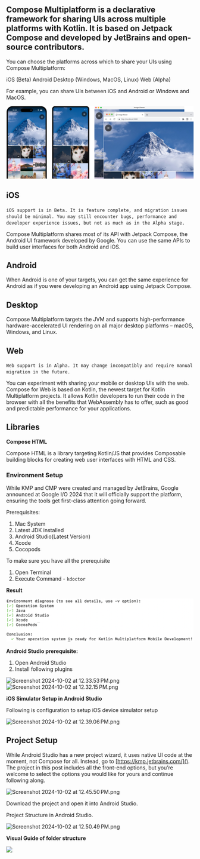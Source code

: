 ## Compose Multiplatform is a declarative framework for sharing UIs across multiple platforms with Kotlin. It is based on Jetpack Compose and developed by JetBrains and open-source contributors.

You can choose the platforms across which to share your UIs using Compose Multiplatform:

iOS (Beta)
Android
Desktop (Windows, MacOS, Linux)
Web (Alpha)

For example, you can share UIs between iOS and Android or Windows and MacOS.

<IMG  src="https://github.com/JetBrains/compose-multiplatform/raw/master/artwork/readme/apps.png"  alt="Shared UIs of the iOS, Android, desktop, and web apps"/>


## iOS

`iOS support is in Beta. It is feature complete, and migration issues should be minimal. You may still encounter bugs, performance and developer experience issues, but not as much as in the Alpha stage.`

Compose Multiplatform shares most of its API with Jetpack Compose, the Android UI framework developed by Google. You can use the same APIs to build user interfaces for both Android and iOS.

## Android

When Android is one of your targets, you can get the same experience for Android as if you were developing an Android app using Jetpack Compose.

## Desktop
Compose Multiplatform targets the JVM and supports high-performance hardware-accelerated UI rendering on all major desktop platforms – macOS, Windows, and Linux.

## Web
`Web support is in Alpha. It may change incompatibly and require manual migration in the future.`

You can experiment with sharing your mobile or desktop UIs with the web. Compose for Web is based on Kotlin, the newest target for Kotlin Multiplatform projects. It allows Kotlin developers to run their code in the browser with all the benefits that WebAssembly has to offer, such as good and predictable performance for your applications. 

## Libraries

**Compose HTML**

Compose HTML is a library targeting Kotlin/JS that provides Composable building blocks for creating web user interfaces with HTML and CSS.

### Environment Setup


While KMP and CMP were created and managed by JetBrains, Google announced at Google I/O 2024 that it will officially support the platform, ensuring the tools get first-class attention going forward.

Prerequisites:

1. Mac System
1. Latest JDK installed
1. Android Studio(Latest Version)
1. Xcode
1. Cocopods

To make sure you have all the prerequisite 

1. Open Terminal 
2. Execute Command - `kdoctor`

**Result**

![App Screenshot](https://github.com/swap9391/CmpWorkshop/blob/main/screenshots/kdoctor.png)

**Android Studio prerequisite:**  

1. Open Android Studio 
1. Install following plugins

![Screenshot 2024-10-02 at 12.33.53 PM.png](/.attachments/Screenshot%202024-10-02%20at%2012.33.53 PM-b6562534-522e-47fa-b4f1-92bb3dec882f.png)
![Screenshot 2024-10-02 at 12.32.15 PM.png](/.attachments/Screenshot%202024-10-02%20at%2012.32.15 PM-4b544b68-1f04-4d5f-9824-7c829e3865e5.png)

**iOS Simulator Setup in Android Studio**

Following is configuration to setup iOS device simulator setup 

![Screenshot 2024-10-02 at 12.39.06 PM.png](/.attachments/Screenshot%202024-10-02%20at%2012.39.06 PM-e3fece48-e7cc-4b8d-855c-98078d98a40c.png)


## Project Setup

While Android Studio has a new project wizard, it uses native UI code at the moment, not Compose for all. Instead, go to [https://kmp.jetbrains.com/](). The project in this post includes all the front-end options, but you’re welcome to select the options you would like for yours and continue following along.


![Screenshot 2024-10-02 at 12.45.50 PM.png](/.attachments/Screenshot%202024-10-02%20at%2012.45.50 PM-d8f40392-16a6-4718-ae67-15ba5f458c21.png)


Download the project and open it into Android Studio. 

Project Structure in Android Studio. 

![Screenshot 2024-10-02 at 12.50.49 PM.png](/.attachments/Screenshot%202024-10-02%20at%2012.50.49 PM-c8d45ec7-e089-4139-9be8-e203c5d8a3e2.png)

**Visual Guide of folder structure** 

<IMG  src="https://miro.medium.com/v2/resize:fit:15572/1*_RKGMEkunY6iGd-7Ni0fXg.png"/>



